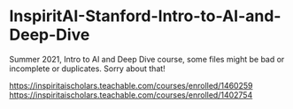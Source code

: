 # InspiritAI-Stanford-Intro-to-AI-and-Deep-Dive
Summer 2021, Intro to AI and Deep Dive course, some files might be bad or incomplete or duplicates. Sorry about that!

https://inspiritaischolars.teachable.com/courses/enrolled/1460259
https://inspiritaischolars.teachable.com/courses/enrolled/1402754
